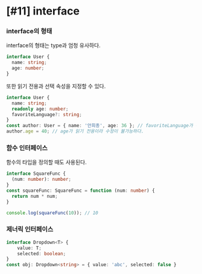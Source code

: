 # [#11] interface 

### interface의 형태

interface의 형태는 type과 엄청 유사하다.

```ts
interface User {
  name: string;
  age: number;
}
```

또한 읽기 전용과 선택 속성을 지정할 수 있다.

```ts
interface User {
  name: string;
  readonly age: number;
  favoriteLanguage?: string;
}
const author: User = { name: '안희종', age: 36 }; // favoriteLanguage가 선택 속성이라 없어도 괜찮다.
author.age = 40; // age가 읽기 전용이라 수정이 불가능하다.
```

### 함수 인터페이스
함수의 타입을 정의할 때도 사용된다.

```ts
interface SquareFunc {
  (num: number): number;
}
const squareFunc: SquareFunc = function (num: number) {
  return num * num;
}

console.log(squareFunc(10)); // 10
```

### 제너릭 인터페이스

```ts
interface Dropdown<T> {
    value: T;
    selected: boolean;
}
const obj: Dropdown<string> = { value: 'abc', selected: false }
```